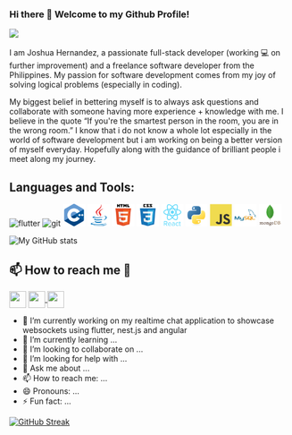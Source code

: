 ### Hi there 👋 Welcome to my Github Profile! 

![](https://komarev.com/ghpvc/?username=josh-hrnndz&color=blue)

I am Joshua Hernandez, a passionate full-stack developer (working :computer: on further improvement) and a freelance software developer from the Philippines. My passion for software development comes from my joy of solving logical problems (especially in coding). 

My biggest belief in bettering myself is to always ask questions and collaborate with someone having more experience + knowledge with me. I believe in the quote “If you're the smartest person in the room, you are in the wrong room.” I know that i do not know a whole lot especially in the world of software development but i am working on being a better version of myself everyday. Hopefully along with the guidance of brilliant people i meet along my journey.

## Languages and Tools:
<p align="left">
<img alt="flutter" width="40" height="40" src="https://www.vectorlogo.zone/logos/flutterio/flutterio-icon.svg" style="max-width: 100%;">
<img alt="git" width="40" height="40" src="https://www.vectorlogo.zone/logos/git-scm/git-scm-icon.svg" style="max-width: 100%;">
<img src="https://raw.githubusercontent.com/devicons/devicon/master/icons/cplusplus/cplusplus-original.svg" alt="cplusplus" width="40" height="40" style="max-width: 100%;">
<img src="https://raw.githubusercontent.com/devicons/devicon/master/icons/java/java-original.svg" alt="java" width="40" height="40" style="max-width: 100%;">
<img src="https://raw.githubusercontent.com/devicons/devicon/master/icons/html5/html5-original-wordmark.svg" alt="html5" width="40" height="40" style="max-width: 100%;">
<img src="https://raw.githubusercontent.com/devicons/devicon/master/icons/css3/css3-original-wordmark.svg" alt="css3" width="40" height="40" style="max-width: 100%;">
<img src="https://raw.githubusercontent.com/devicons/devicon/master/icons/react/react-original-wordmark.svg" alt="react" width="40" height="40" style="max-width: 100%;">
<img src="https://raw.githubusercontent.com/devicons/devicon/master/icons/python/python-original.svg" alt="python" width="40" height="40" style="max-width: 100%;">
<img src="https://raw.githubusercontent.com/devicons/devicon/master/icons/javascript/javascript-original.svg" alt="javascript" width="40" height="40" style="max-width: 100%;">
<img src="https://raw.githubusercontent.com/devicons/devicon/master/icons/mysql/mysql-original-wordmark.svg" alt="mysql" width="40" height="40" style="max-width: 100%;">
<img src="https://raw.githubusercontent.com/devicons/devicon/master/icons/mongodb/mongodb-original-wordmark.svg" alt="mongodb" width="40" height="40" style="max-width: 100%;">
</p>


![My GitHub stats](https://github-readme-stats.vercel.app/api?username=josh-hrnndz&count_private=true&show_icons=true&theme=radical)

## 📫 How to reach me 🤙
<p align="left">
<a href="https://www.linkedin.com/in/joshua-hernandez-128644257/" target="blank"><img align="center" src="https://raw.githubusercontent.com/peterthehan/peterthehan/master/assets/linkedin.svg" alt="" height="30" width="30" /></a>
<a href="https://www.facebook.com/joshuahernandez46" target="blank">
<img align="center" src="https://github.com/gauravghongde/social-icons/blob/master/SVG/Color/Facebook.svg" alt="" height="30" width="30" />
</a>
<a href="https://mail.google.com/mail/?view=cm&fs=1&to=joshuamorales401@gmail.com" target="blank">
<img align="center" src="https://github.com/gauravghongde/social-icons/blob/master/SVG/Color/Gmail.svg" alt="" height="30" width="30" />
</a>

</p>


- 🔭 I’m currently working on my realtime chat application to showcase websockets using flutter, nest.js and angular
- 🌱 I’m currently learning ...
- 👯 I’m looking to collaborate on ...
- 🤔 I’m looking for help with ...
- 💬 Ask me about ...
- 📫 How to reach me: ...
- 😄 Pronouns: ...
- ⚡ Fun fact: ...



[![GitHub Streak](https://github-readme-streak-stats.herokuapp.com/?user=josh-hrnndz)](https://git.io/streak-stats)

